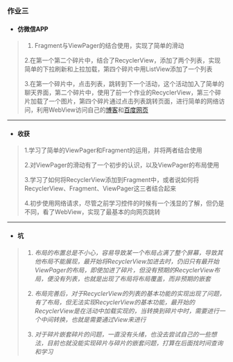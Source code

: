 ### 作业三
- #### 仿微信APP

> 1. Fragment与ViewPager的结合使用，实现了简单的滑动
> 
> 2.在第一个第二个碎片中，结合了RecyclerView，添加了两个列表，实现简单的下拉刷新和上拉加载，第四个碎片中用ListView添加了一个列表
> 
> 3.在第一个碎片中，点击列表，跳转到下一个活动，这个活动加入了简单的聊天界面，第二个碎片中，使用了前一个作业的RecyclerView，第三个碎片加载了一个图片，第四个碎片通过点击列表跳转页面，进行简单的网络访问，利用WebView访问自己的[博客](http://www.penghesheng.com)和[百度网页](http://www.baidu.com)

***

- #### 收获

> 1.学习了简单的ViewPager和Fragment的运用，并将两者结合使用
> 
> 2.对ViewPager的滑动有了一个初步的认识，以及ViewPager的布局使用
> 
> 3.学习了如何将RecyclerView添加到Fragment中，或者说如何将RecyclerView、Fragment、ViewPager这三者结合起来
> 
> 4.初步使用网络请求，尽管之前学习控件的时候有一个浅显的了解，但仍是不同，看了WebView，实现了最基本的向网页跳转

***

- #### 坑

> 1. *布局的布置总是不小心，容易导致某一个布局占满了整个屏幕，导致其他布局不能展现，最开始将RecyclerView加进去时，仍旧只有最开始ViewPager的布局，即使加进了碎片，但没有预期的RecyclerView布局，便没有列表，也就是出现了布局将布局覆盖，而非预期的嵌套*
> 
> 2. *布局完善后，对于RecyclerView的列表的基本功能的实现出现了问题，有了布局，但无法实现RecyclerView的基本功能，最开始的RecyclerView是在活动中加载实现的，当转换到碎片中时，需要进行一个中间转换，也就是需要通过View来进行*
> 
>  3. *对于碎片嵌套碎片的问题，一直没有头绪，也没去尝试自己的一些想法，目前也就没能实现碎片与碎片的嵌套问题，打算在后面找时间查询和学习*
